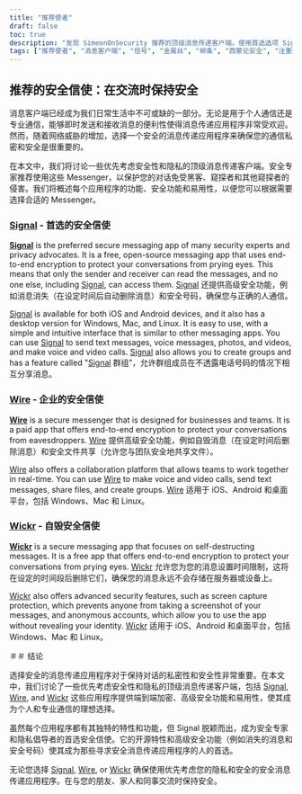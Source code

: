```yaml
---
title: "推荐使者"
draft: false
toc: true
description: "发现 SimeonOnSecurity 推荐的顶级消息传递客户端。使用首选选项 Signal、Wire 和 Wickr 保持安全并轻松沟通浏览选项并选择适合您的信使。"
tags: ["推荐使者", "消息客户端", "信号", "金属丝", "柳条", "西蒙论安全", "注重隐私的消息传递", "加密消息"]
---
```


## 推荐的安全信使：在交流时保持安全

消息客户端已经成为我们日常生活中不可或缺的一部分。无论是用于个人通信还是专业通信，能够即时发送和接收消息的便利性使得消息传递应用程序非常受欢迎。然而，随着网络威胁的增加，选择一个安全的消息传递应用程序来确保您的通信私密和安全是很重要的。

在本文中，我们将讨论一些优先考虑安全性和隐私的顶级消息传递客户端。安全专家推荐使用这些 Messenger，以保护您的对话免受黑客、窥探者和其他窥探者的侵害。我们将概述每个应用程序的功能、安全功能和易用性，以便您可以根据需要选择合适的 Messenger。

### [Signal](https://www.signal.org/) - 首选的安全信使

**[Signal](https://www.signal.org/)** is the preferred secure messaging app of many security experts and privacy advocates. It is a free, open-source messaging app that uses end-to-end encryption to protect your conversations from prying eyes. This means that only the sender and receiver can read the messages, and no one else, including [Signal](https://www.signal.org/), can access them. [Signal](https://www.signal.org/) 还提供高级安全功能，例如消息消失（在设定时间后自动删除消息）和安全号码，确保您与正确的人通信。

[Signal](https://www.signal.org/) is available for both iOS and Android devices, and it also has a desktop version for Windows, Mac, and Linux. It is easy to use, with a simple and intuitive interface that is similar to other messaging apps. You can use [Signal](https://www.signal.org/) to send text messages, voice messages, photos, and videos, and make voice and video calls. [Signal](https://www.signal.org/) also allows you to create groups and has a feature called "[Signal](https://www.signal.org/) 群组”，允许群组成员在不透露电话号码的情况下相互分享消息。

### [Wire](https://wire.com/en/) - 企业的安全信使

**[Wire](https://wire.com/en/)** is a secure messenger that is designed for businesses and teams. It is a paid app that offers end-to-end encryption to protect your conversations from eavesdroppers. [Wire](https://wire.com/en/) 提供高级安全功能，例如自毁消息（在设定时间后删除消息）和安全文件共享（允许您与团队安全地共享文件）。

[Wire](https://wire.com/en/) also offers a collaboration platform that allows teams to work together in real-time. You can use [Wire](https://wire.com/en/) to make voice and video calls, send text messages, share files, and create groups. [Wire](https://wire.com/en/) 适用于 iOS、Android 和桌面平台，包括 Windows、Mac 和 Linux。

### [Wickr](https://wickr.com/) - 自毁安全信使

**[Wickr](https://wickr.com/)** is a secure messaging app that focuses on self-destructing messages. It is a free app that offers end-to-end encryption to protect your conversations from prying eyes. [Wickr](https://wickr.com/) 允许您为您的消息设置时间限制，这将在设定的时间段后删除它们，确保您的消息永远不会存储在服务器或设备上。

[Wickr](https://wickr.com/) also offers advanced security features, such as screen capture protection, which prevents anyone from taking a screenshot of your messages, and anonymous accounts, which allow you to use the app without revealing your identity. [Wickr](https://wickr.com/) 适用于 iOS、Android 和桌面平台，包括 Windows、Mac 和 Linux。

＃＃ 结论

选择安全的消息传递应用程序对于保持对话的私密性和安全性非常重要。在本文中，我们讨论了一些优先考虑安全性和隐私的顶级消息传递客户端，包括 [Signal](https://www.signal.org/), [Wire](https://wire.com/en/), and [Wickr](https://wickr.com/) 这些应用程序提供端到端加密、高级安全功能和易用性，使其成为个人和专业通信的理想选择。

虽然每个应用程序都有其独特的特性和功能，但 Signal 脱颖而出，成为安全专家和隐私倡导者的首选安全信使。它的开源特性和高级安全功能（例如消失的消息和安全号码）使其成为那些寻求安全消息传递应用程序的人的首选。

无论您选择 [Signal](https://www.signal.org/), [Wire](https://wire.com/en/), or [Wickr](https://wickr.com/) 确保使用优先考虑您的隐私和安全的安全消息传递应用程序。在与您的朋友、家人和同事交流时保持安全。